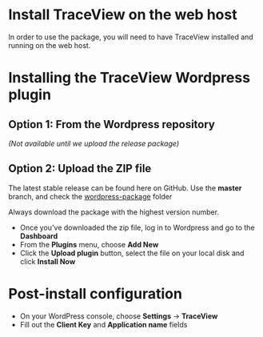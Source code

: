 # Install TraceView on the web host
In order to use the package, you will need to have TraceView installed and running
on the web host.


# Installing the TraceView Wordpress plugin

## Option 1: From the Wordpress repository

*(Not available until we upload the release package)*

## Option 2: Upload the ZIP file

The latest stable release can be found here on GitHub.  Use the **master** branch, and
check the [wordpress-package](https://github.com/appneta/traceview-wordpress/tree/master/wordpress-package) folder

Always download the package with the highest version number.

* Once you've downloaded the zip file, log in to Wordpress and go to the **Dashboard**
* From the **Plugins** menu, choose **Add New**
* Click the **Upload plugin** button, select the file on your local disk and click **Install Now**

# Post-install configuration

* On your WordPress console, choose **Settings** -> **TraceView**
* Fill out the **Client Key** and **Application name** fields
 